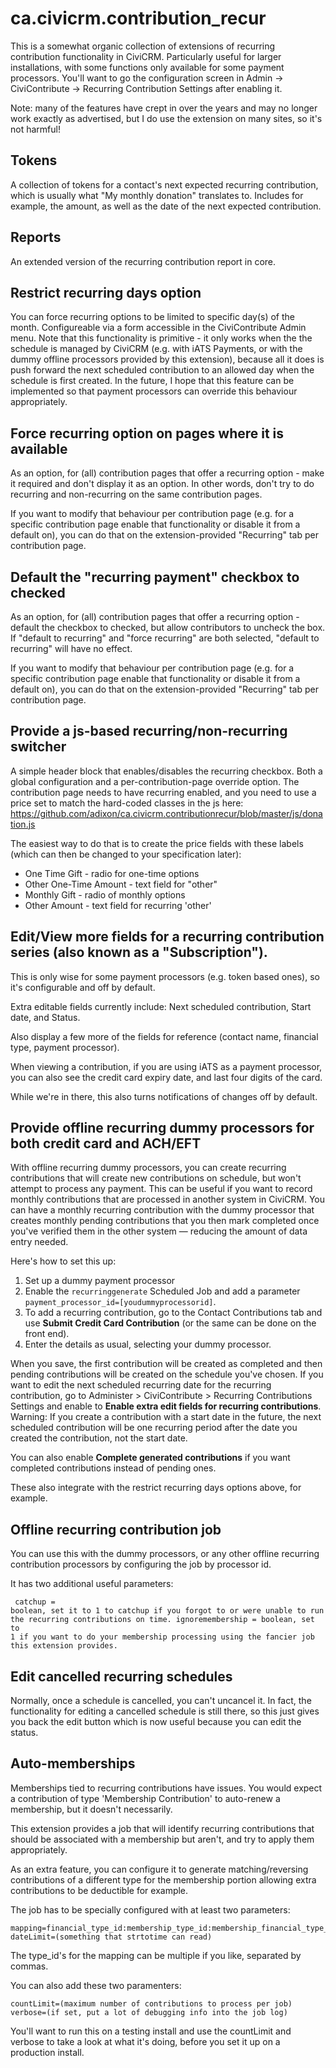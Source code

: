 ca.civicrm.contribution_recur
=============================

This is a somewhat organic collection of extensions of recurring contribution functionality in CiviCRM. Particularly useful for larger installations, with some functions only available for some payment processors. You'll want to go the configuration screen in Admin -> CiviContribute -> Recurring Contribution Settings after enabling it.

Note: many of the features have crept in over the years and may no longer work exactly as advertised, but I do use the extension on many sites, so it's not harmful!

## Tokens

A collection of tokens for a contact's next expected recurring contribution, which is usually what "My monthly donation" translates to. Includes for example, the amount, as well as the date of the next expected contribution.

## Reports

An extended version of the recurring contribution report in core.

## Restrict recurring days option

You can force recurring options to be limited to specific day(s) of the month. Configureable via a form accessible in the CiviContribute Admin menu. Note that this functionality is primitive - it only works when the the schedule is managed by CiviCRM (e.g. with iATS Payments, or with the dummy offline processors provided by this extension), because all it does is push forward the next scheduled contribution to an allowed day when the schedule is first created. In the future, I hope that this feature can be implemented so that payment processors can override this behaviour appropriately.

## Force recurring option on pages where it is available ##

As an option, for (all) contribution pages that offer a recurring option - make it required and don't display it as an option. In other words, don't try to do recurring and non-recurring on the same contribution pages.

If you want to modify that behaviour per contribution page (e.g. for a specific contribution page enable that functionality or disable it from a default on), you can do that on the extension-provided "Recurring" tab per contribution page.

## Default the "recurring payment" checkbox to checked

As an option, for (all) contribution pages that offer a recurring option - default the checkbox to checked, but allow contributors to uncheck the box.  If "default to recurring" and "force recurring" are both selected, "default to recurring" will have no effect.

If you want to modify that behaviour per contribution page (e.g. for a specific contribution page enable that functionality or disable it from a default on), you can do that on the extension-provided "Recurring" tab per contribution page.

## Provide a js-based recurring/non-recurring switcher ##

A simple header block that enables/disables the recurring checkbox. Both a global configuration and a per-contribution-page override option. The contribution page needs to have recurring enabled, and you need to use a price set to match the hard-coded classes in the js here: https://github.com/adixon/ca.civicrm.contributionrecur/blob/master/js/donation.js

The easiest way to do that is to create the price fields with these labels (which can then be changed to your specification later):
<ul>
  <li>One Time Gift - radio for one-time options</li>
  <li>Other One-Time Amount - text field for "other"</li>
  <li>Monthly Gift - radio of monthly options</li>
  <li>Other Amount - text field for recurring 'other'</li>
  </ul>

## Edit/View more fields for a recurring contribution series (also known as a "Subscription").

This is only wise for some payment processors (e.g. token based ones), so it's configurable and off by default. 

Extra editable fields currently include: Next scheduled contribution, Start date, and Status.

Also display a few more of the fields for reference (contact name, financial type, payment processor).

When viewing a contribution, if you are using iATS as a payment processor, you can also see the credit card expiry date, and last four digits of the card.

While we're in there, this also turns notifications of changes off by default.

## Provide offline recurring dummy processors for both credit card and ACH/EFT ##

With offline recurring dummy processors, you can create recurring contributions that will create new contributions on schedule, but won't attempt to process any payment. This can be useful if you want to record monthly contributions that are processed in another system in CiviCRM. You can have a monthly recurring contribution with the dummy processor that creates monthly pending contributions that you then mark completed once you've verified them in the other system — reducing the amount of data entry needed.

Here's how to set this up:
1. Set up a dummy payment processor
2. Enable the `recurringgenerate` Scheduled Job and add a parameter `payment_processor_id=[youdummyprocessorid]`.
3. To add a recurring contribution, go to the Contact Contributions tab and use **Submit Credit Card Contribution** (or the same can be done on the front end).
4. Enter the details as usual, selecting your dummy processor.

When you save, the first contribution will be created as completed and then pending contributions will be created on the schedule you've chosen. If you want to edit the next scheduled recurring date for the recurring contribution, go to Administer > CiviContribute > Recurring Contributions Settings and enable to **Enable extra edit fields for recurring contributions**. Warning: If you create a contribution with a start date in the future, the next scheduled contribution will be one recurring period after the date you created the contribution, not the start date.

You can also enable **Complete generated contributions** if you want completed contributions instead of pending ones.

These also integrate with the restrict recurring days options above, for example.

## Offline recurring contribution job ##

You can use this with the dummy processors, or any other offline recurring contribution processors by configuring the job by processor id.

It has two additional useful parameters:
<code><pre>
catchup = boolean, set it to 1 to catchup if you forgot to or were unable to run the recurring contributions on time.
ignoremembership = boolean, set to 1 if you want to do your membership processing using the fancier job this extension provides.
</pre></code>

## Edit cancelled recurring schedules ##

Normally, once a schedule is cancelled, you can't uncancel it. In fact, the functionality for editing a cancelled schedule is still there, so this just gives you back the edit button which is now useful because you can edit the status.

##  Auto-memberships

Memberships tied to recurring contributions have issues. You would expect a contribution of type 'Membership Contribution' to auto-renew a membership, but it doesn't necessarily.

This extension provides a job that will identify recurring contributions that should be associated with a membership but aren't, and try to apply them appropriately.

As an extra feature, you can configure it to generate matching/reversing contributions of a different type for the membership portion allowing extra contributions to be deductible for example.

The job has to be specially configured with at least two parameters:
<code><pre>
mapping=financial_type_id:membership_type_id:membership_financial_type_id
dateLimit=(something that strtotime can read)
</pre></code>

The type_id's for the mapping can be multiple if you like, separated by commas.

You can also add these two paramenters:
<code><pre>
countLimit=(maximum number of contributions to process per job)
verbose=(if set, put a lot of debugging info into the job log)
</pre></code>

You'll want to run this on a testing install and use the countLimit and verbose to take a look at what it's doing, before you set it up on a production install.
